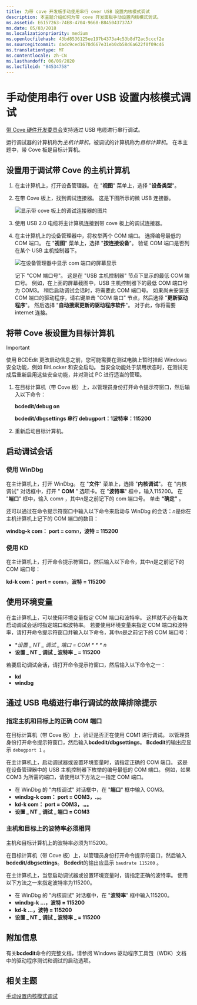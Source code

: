 ```yaml
---
title: 为带 cove 开发板手动使用串行 over USB 设置内核模式调试
description: 本主题介绍如何为带 cove 开发面板手动设置内核模式调试。
ms.assetid: E6157263-74E8-4704-9668-B845043737A7
ms.date: 05/03/2018
ms.localizationpriority: medium
ms.openlocfilehash: 43bd8536125ee197b4373a4c53b8d72ac5cccf2e
ms.sourcegitcommit: dadc9ced1670d667e31eb0cb58d6a622f0f09c46
ms.translationtype: MT
ms.contentlocale: zh-CN
ms.lasthandoff: 06/09/2020
ms.locfileid: "84534758"
---
```

# <a name="span-iddebuggersetting_up_kernel-mode_debugging_using_serial_over_usb_manually_spansetting-up-kernel-mode-debugging-using-serial-over-usb-manually"></a><span id="debugger.setting_up_kernel-mode_debugging_using_serial_over_usb_manually_"></span>手动使用串行 over USB 设置内核模式调试


[带 Cove 硬件开发委员会](https://docs.microsoft.com/windows-hardware/drivers/gettingstarted/sharks-cove-hardware-development-board)支持通过 USB 电缆进行串行调试。

运行调试器的计算机称为*主机计算机*，被调试的计算机称为*目标计算机*。 在本主题中，带 Cove 板是目标计算机。

## <a name="span-idsetting_up_a_host_computer_for_debugging_the_sharks_cove_boardspanspan-idsetting_up_a_host_computer_for_debugging_the_sharks_cove_boardspanspan-idsetting_up_a_host_computer_for_debugging_the_sharks_cove_boardspansetting-up-a-host-computer-for-debugging-the-sharks-cove-board"></a><span id="Setting_up_a_Host_Computer_for_debugging_the_Sharks_Cove_board"></span><span id="setting_up_a_host_computer_for_debugging_the_sharks_cove_board"></span><span id="SETTING_UP_A_HOST_COMPUTER_FOR_DEBUGGING_THE_SHARKS_COVE_BOARD"></span>设置用于调试带 Cove 的主机计算机


1.  在主计算机上，打开设备管理器。 在 "**视图**" 菜单上，选择 "**设备类型**"。

2.  在带 Cove 板上，找到调试连接器。 这是下图所示的微 USB 连接器。

    ![显示带 cove 板上的调试连接器的图片](images/sharkscovedebugconnector.png)

3.  使用 USB 2.0 电缆将主计算机连接到带 cove 板上的调试连接器。

4.  在主计算机上的设备管理器中，将枚举两个 COM 端口。 选择编号最低的 COM 端口。 在 "**视图**" 菜单上，选择 "**按连接设备**"。 验证 COM 端口是否列在某个 USB 主机控制器下。

    ![在设备管理器中显示 com 端口的屏幕显示](images/serialoverusb01.png)

    记下 "COM 端口号"。 这是在 "USB 主机控制器" 节点下显示的最低 COM 端口号。 例如，在上面的屏幕截图中，USB 主机控制器下的最低 COM 端口号为 COM3。 稍后启动调试会话时，将需要此 COM 端口号。 如果尚未安装该 COM 端口的驱动程序，请右键单击 "COM 端口" 节点，然后选择 "**更新驱动程序**"。 然后选择 "**自动搜索更新的驱动程序软件**"。 对于此，你将需要 internet 连接。

## <a name="span-idsetting_up_the_sharks_cove_board_as_the_target_computerspanspan-idsetting_up_the_sharks_cove_board_as_the_target_computerspanspan-idsetting_up_the_sharks_cove_board_as_the_target_computerspansetting-up-the-sharks-cove-board-as-the-target-computer"></a><span id="Setting_Up_the_Sharks_Cove_Board_as_the_Target_Computer"></span><span id="setting_up_the_sharks_cove_board_as_the_target_computer"></span><span id="SETTING_UP_THE_SHARKS_COVE_BOARD_AS_THE_TARGET_COMPUTER"></span>将带 Cove 板设置为目标计算机

> [!IMPORTANT]
> 使用 BCDEdit 更改启动信息之前，您可能需要在测试电脑上暂时挂起 Windows 安全功能，例如 BitLocker 和安全启动。
> 当安全功能处于禁用状态时，在测试完成后重新启用这些安全功能，并对测试 PC 进行适当的管理。

1.  在目标计算机（带 Cove 板）上，以管理员身份打开命令提示符窗口，然后输入以下命令：

    **bcdedit/debug on**

    **bcdedit/dbgsettings 串行 debugport：1波特率：115200**

2.  重新启动目标计算机。

## <a name="span-idstarting_the_debugging_sessionspanspan-idstarting_the_debugging_sessionspanspan-idstarting_the_debugging_sessionspanstarting-the-debugging-session"></a><span id="Starting_the_Debugging_Session"></span><span id="starting_the_debugging_session"></span><span id="STARTING_THE_DEBUGGING_SESSION"></span>启动调试会话


### <a name="span-idusing_windbgspanspan-idusing_windbgspanspan-idusing_windbgspanusing-windbg"></a><span id="Using_WinDbg"></span><span id="using_windbg"></span><span id="USING_WINDBG"></span>使用 WinDbg

在主计算机上，打开 WinDbg。 在 "**文件**" 菜单上，选择 "**内核调试**"。 在 "内核调试" 对话框中，打开 " **COM** " 选项卡。在 "**波特率**" 框中，输入115200。 在 "**端口**" 框中，输入 com*n* ，其中*n*是之前记下的 com 端口号。 单击 **“确定”** 。

还可以通过在命令提示符窗口中输入以下命令来启动与 WinDbg 的会话：*n*是你在主机计算机上记下的 COM 端口的数目：

**windbg-k com： port = com**<em>n</em>**，波特 = 115200**

### <a name="span-idusing_kdspanspan-idusing_kdspanspan-idusing_kdspanusing-kd"></a><span id="Using_KD"></span><span id="using_kd"></span><span id="USING_KD"></span>使用 KD

在主计算机上，打开命令提示符窗口，然后输入以下命令，其中*n*是之前记下的 COM 端口号：

**kd-k com： port = com**<em>n</em>**，波特 = 115200**

## <a name="span-idusing_environment_variablesspanspan-idusing_environment_variablesspanspan-idusing_environment_variablesspanusing-environment-variables"></a><span id="Using_Environment_Variables"></span><span id="using_environment_variables"></span><span id="USING_ENVIRONMENT_VARIABLES"></span>使用环境变量


在主计算机上，可以使用环境变量指定 COM 端口和波特率。 这样就不必在每次启动调试会话时指定端口和波特率。 若要使用环境变量来指定 COM 端口和波特率，请打开命令提示符窗口并输入以下命令，其中*n*是之前记下的 COM 端口号：

-   **设置 \_ NT \_ 调试 \_ 端口 = COM * * * n*
-   **设置 \_ NT \_ 调试 \_ 波特率 \_ = 115200**

若要启动调试会话，请打开命令提示符窗口，然后输入以下命令之一：

-   **kd**
-   **windbg**

## <a name="span-idtroubleshooting_tips_for_serial_debugging_over_a_usb_cablespanspan-idtroubleshooting_tips_for_serial_debugging_over_a_usb_cablespanspan-idtroubleshooting_tips_for_serial_debugging_over_a_usb_cablespantroubleshooting-tips-for-serial-debugging-over-a-usb-cable"></a><span id="Troubleshooting_Tips_for_Serial_Debugging_over_a_USB_Cable"></span><span id="troubleshooting_tips_for_serial_debugging_over_a_usb_cable"></span><span id="TROUBLESHOOTING_TIPS_FOR_SERIAL_DEBUGGING_OVER_A_USB_CABLE"></span>通过 USB 电缆进行串行调试的故障排除提示


### <a name="span-idspecify_correct_com_port_on_both_host_and_targetspanspan-idspecify_correct_com_port_on_both_host_and_targetspanspan-idspecify_correct_com_port_on_both_host_and_targetspanspecify-correct-com-port-on-both-host-and-target"></a><span id="Specify_correct_COM_port_on_both_host_and_target"></span><span id="specify_correct_com_port_on_both_host_and_target"></span><span id="SPECIFY_CORRECT_COM_PORT_ON_BOTH_HOST_AND_TARGET"></span>指定主机和目标上的正确 COM 端口

在目标计算机（带 Cove 板）上，验证是否正在使用 COM1 进行调试。 以管理员身份打开命令提示符窗口，然后输入**bcdedit/dbgsettings**。 **Bcdedit**的输出应显示 `debugport 1` 。

在主计算机上，启动调试器或设置环境变量时，请指定正确的 COM 端口。 这是在设备管理器中的 USB 主机控制器下枚举的编号最低的 COM 端口。 例如，如果 COM3 为所需的端口，请使用以下方法之一指定 COM 端口。

-   在 WinDbg 的 "内核调试" 对话框中，在 "**端口**" 框中输入 COM3。
-   **windbg-k com： port = COM3，.。。**
-   **kd-k com： port = COM3，.。。**
-   **设置 \_ NT \_ 调试 \_ 端口 = COM3**

### <a name="span-idbaud_rate_must_be_the_same_on_host_and_targetspanspan-idbaud_rate_must_be_the_same_on_host_and_targetspanspan-idbaud_rate_must_be_the_same_on_host_and_targetspanbaud-rate-must-be-the-same-on-host-and-target"></a><span id="Baud_rate_must_be_the_same_on_host_and_target"></span><span id="baud_rate_must_be_the_same_on_host_and_target"></span><span id="BAUD_RATE_MUST_BE_THE_SAME_ON_HOST_AND_TARGET"></span>主机和目标上的波特率必须相同

主机和目标计算机上的波特率必须为115200。

在目标计算机（带 Cove 板）上，以管理员身份打开命令提示符窗口，然后输入**bcdedit/dbgsettings**。 **Bcdedit**的输出应显示 `baudrate 115200` 。

在主计算机上，当您启动调试器或设置环境变量时，请指定正确的波特率。 使用以下方法之一来指定波特率为115200。

-   在 WinDbg 的 "内核调试" 对话框中，在 "**波特率**" 框中输入115200。
-   **windbg-k ...，波特 = 115200**
-   **kd-k ...，波特 = 115200**
-   **设置 \_ NT \_ 调试 \_ 波特率 \_ = 115200**

## <a name="span-idadditional_informationspanspan-idadditional_informationspanspan-idadditional_informationspanadditional-information"></a><span id="Additional_Information"></span><span id="additional_information"></span><span id="ADDITIONAL_INFORMATION"></span>附加信息


有关**bcdedit**命令的完整文档，请参阅 Windows 驱动程序工具包（WDK）文档中的驱动程序测试和调试的启动选项。

## <a name="span-idrelated_topicsspanrelated-topics"></a><span id="related_topics"></span>相关主题


[手动设置内核模式调试](setting-up-kernel-mode-debugging-in-windbg--cdb--or-ntsd.md)

 

 






